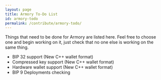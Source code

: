 ```yaml
---
layout: page
title: Armory To-Do List
id: armory-todo
permalink: /contribute/armory-todo/
---
```


Things that need to be done for Armory are listed here. Feel free to choose one and begin working on it, just check that no one else is working on the same thing.

 - BIP 32 support (New C++ wallet format)
 - Compressed key support (New C++ wallet format)
 - Hardware wallet support (New C++ wallet format)
 - BIP 9 Deployments checking
